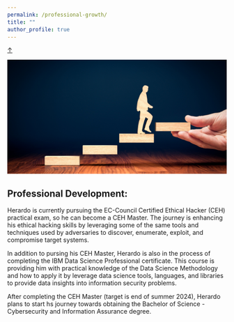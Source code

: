 ```yaml
---
permalink: /professional-growth/
title: ""
author_profile: true
---
```

<!-- Back-to-Top -->
<a class="top-link hide" href="#">↑</a>
<a name="top"></a>

<p align="center">
  <img src="/images/development.png">  
</p>

## Professional Development:
Herardo is currently pursuing the EC-Council Certified Ethical Hacker (CEH) practical exam, so he can become a CEH Master. The journey is enhancing his ethical hacking skills by leveraging some of the same tools and techniques used by adversaries to discover, enumerate, exploit, and compromise target systems. 

In addition to pursing his CEH Master, Herardo is also in the process of completing the IBM Data Science Professional certificate. This course is providing him with practical knowledge of the Data Science Methodology and how to apply it by leverage data science tools, languages, and libraries to provide data insights into information security problems.         

After completing the CEH Master (target is end of summer 2024), Herardo plans to start hs journey towards obtaining the Bachelor of Science - Cybersecurity and Information Assurance degree. 
